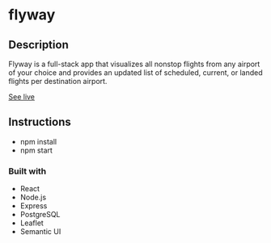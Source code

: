 # flyway

## Description
Flyway is a full-stack app that visualizes all nonstop flights from any airport of your choice and provides an updated list of scheduled, current, or landed flights per destination airport.

[See live](flyway.pro)

## Instructions
- npm install
- npm start

### Built with
- React
- Node.js
- Express
- PostgreSQL
- Leaflet
- Semantic UI
